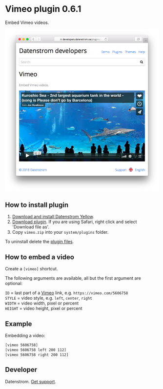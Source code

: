 Vimeo plugin 0.6.1
==================
Embed Vimeo videos.

<p align="center"><img src="vimeo-screenshot.png?raw=true" alt="Screenshot"></p>

## How to install plugin

1. [Download and install Datenstrom Yellow](https://github.com/datenstrom/yellow/).
2. [Download plugin](https://github.com/datenstrom/yellow-plugins/raw/master/zip/vimeo.zip). If you are using Safari, right click and select 'Download file as'.
3. Copy `vimeo.zip` into your `system/plugins` folder.

To uninstall delete the [plugin files](update.ini).

## How to embed a video

Create a `[vimeo]` shortcut.
 
The following arguments are available, all but the first argument are optional:

`ID` = last part of a [Vimeo](https://www.vimeo.com) link, e.g. `https://vimeo.com/5606758`  
`STYLE` = video style, e.g. `left`, `center`, `right`  
`WIDTH` = video width, pixel or percent  
`HEIGHT` = video height, pixel or percent   
 
## Example

Embedding a video:

    [vimeo 5606758]
    [vimeo 5606758 left 200 112]
    [vimeo 5606758 right 200 112]

## Developer

Datenstrom. [Get support](https://developers.datenstrom.se/help/support).
